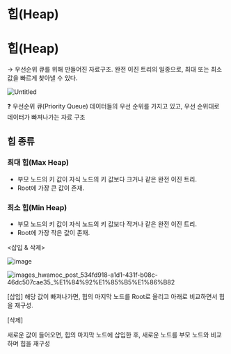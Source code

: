 # 힙(Heap)

# 힙(Heap)

→ 우선순위 큐를 위해 만들어진 자료구조. 완전 이진 트리의 일종으로, 최대 또는 최소 값을 빠르게 찾아낼 수 있다.

![Untitled](https://github.com/user-attachments/assets/68c18fdd-dd9a-49ce-b080-314f4db9e3bc)


<aside>
❓ 우선순위 큐(Priority Queue)
데이터들의 우선 순위를 가지고 있고, 우선 순위대로 데이터가 빠져나가는 자료 구조

</aside>

## 힙 종류

### 최대 힙(Max Heap)

- 부모 노드의 키 값이 자식 노드의 키 값보다 크거나 같은 완전 이진 트리.
- Root에 가장 큰 값이 존재.

### 최소 힙(Min Heap)

- 부모 노드의 키 값이 자식 노드의 키 값보다 작거나 같은 완전 이진 트리.
- Root에 가장 작은 값이 존재.

<삽입 & 삭제>

![image](https://github.com/user-attachments/assets/872be3ba-954a-4869-9c60-7e6a70ddc3f6)


![images_hwamoc_post_534fd918-a1d1-431f-b08c-46dc507cae35_%E1%84%92%E1%85%B5%E1%86%B82](https://github.com/user-attachments/assets/ea970f41-9837-4422-b747-a3c939d10439)


[삽입]
해당 값이 빠져나가면, 힙의 마지막 노드를 Root로 올리고 아래로 비교하면서 힙을 재구성.

[삭제]

새로운 값이 들어오면, 힙의 마지막 노드에 삽입한 후, 새로운 노드를 부모 노드와 비교하며 힙을 재구성
